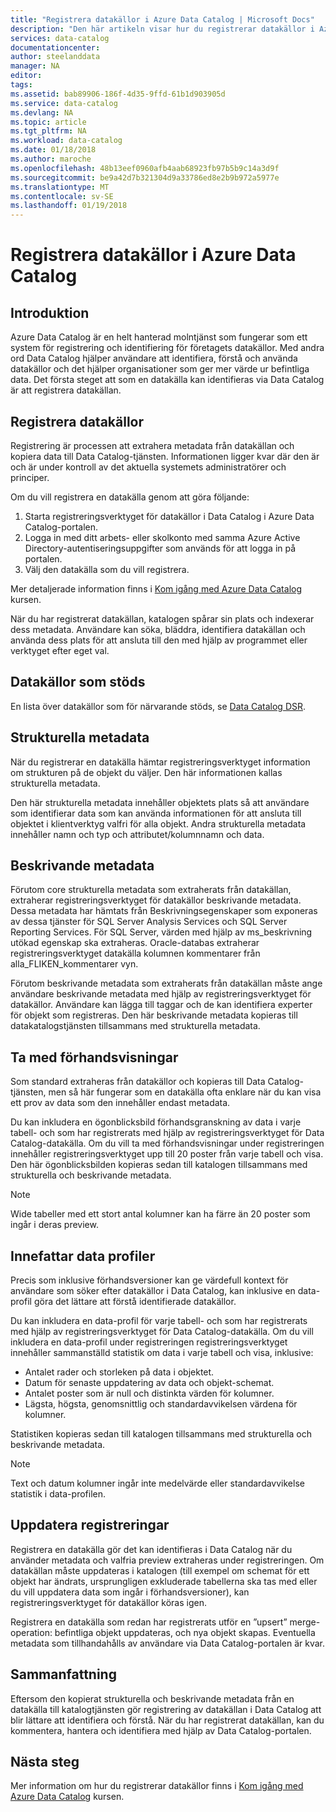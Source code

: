 ```yaml
---
title: "Registrera datakällor i Azure Data Catalog | Microsoft Docs"
description: "Den här artikeln visar hur du registrerar datakällor i Azure Data Catalog, inklusive metadatafält extraheras under registreringen."
services: data-catalog
documentationcenter: 
author: steelanddata
manager: NA
editor: 
tags: 
ms.assetid: bab89906-186f-4d35-9ffd-61b1d903905d
ms.service: data-catalog
ms.devlang: NA
ms.topic: article
ms.tgt_pltfrm: NA
ms.workload: data-catalog
ms.date: 01/18/2018
ms.author: maroche
ms.openlocfilehash: 48b13eef0960afb4aab68923fb97b5b9c14a3d9f
ms.sourcegitcommit: be9a42d7b321304d9a33786ed8e2b9b972a5977e
ms.translationtype: MT
ms.contentlocale: sv-SE
ms.lasthandoff: 01/19/2018
---
```

# <a name="register-data-sources-in-azure-data-catalog"></a>Registrera datakällor i Azure Data Catalog
## <a name="introduction"></a>Introduktion
Azure Data Catalog är en helt hanterad molntjänst som fungerar som ett system för registrering och identifiering för företagets datakällor. Med andra ord Data Catalog hjälper användare att identifiera, förstå och använda datakällor och det hjälper organisationer som ger mer värde ur befintliga data. Det första steget att som en datakälla kan identifieras via Data Catalog är att registrera datakällan.

## <a name="register-data-sources"></a>Registrera datakällor
Registrering är processen att extrahera metadata från datakällan och kopiera data till Data Catalog-tjänsten. Informationen ligger kvar där den är och är under kontroll av det aktuella systemets administratörer och principer.

Om du vill registrera en datakälla genom att göra följande:
1. Starta registreringsverktyget för datakällor i Data Catalog i Azure Data Catalog-portalen. 
2. Logga in med ditt arbets- eller skolkonto med samma Azure Active Directory-autentiseringsuppgifter som används för att logga in på portalen.
3. Välj den datakälla som du vill registrera.

Mer detaljerade information finns i [Kom igång med Azure Data Catalog](data-catalog-get-started.md) kursen.

När du har registrerat datakällan, katalogen spårar sin plats och indexerar dess metadata. Användare kan söka, bläddra, identifiera datakällan och använda dess plats för att ansluta till den med hjälp av programmet eller verktyget efter eget val.

## <a name="supported-data-sources"></a>Datakällor som stöds
En lista över datakällor som för närvarande stöds, se [Data Catalog DSR](data-catalog-dsr.md).

## <a name="structural-metadata"></a>Strukturella metadata
När du registrerar en datakälla hämtar registreringsverktyget information om strukturen på de objekt du väljer. Den här informationen kallas strukturella metadata.

Den här strukturella metadata innehåller objektets plats så att användare som identifierar data som kan använda informationen för att ansluta till objektet i klientverktyg valfri för alla objekt. Andra strukturella metadata innehåller namn och typ och attributet/kolumnnamn och data.

## <a name="descriptive-metadata"></a>Beskrivande metadata
Förutom core strukturella metadata som extraherats från datakällan, extraherar registreringsverktyget för datakällor beskrivande metadata. Dessa metadata har hämtats från Beskrivningsegenskaper som exponeras av dessa tjänster för SQL Server Analysis Services och SQL Server Reporting Services. För SQL Server, värden med hjälp av ms\_beskrivning utökad egenskap ska extraheras. Oracle-databas extraherar registreringsverktyget datakälla kolumnen kommentarer från alla\_FLIKEN\_kommentarer vyn.

Förutom beskrivande metadata som extraherats från datakällan måste ange användare beskrivande metadata med hjälp av registreringsverktyget för datakällor. Användare kan lägga till taggar och de kan identifiera experter för objekt som registreras. Den här beskrivande metadata kopieras till datakatalogstjänsten tillsammans med strukturella metadata.

## <a name="include-previews"></a>Ta med förhandsvisningar
Som standard extraheras från datakällor och kopieras till Data Catalog-tjänsten, men så här fungerar som en datakälla ofta enklare när du kan visa ett prov av data som den innehåller endast metadata.

Du kan inkludera en ögonblicksbild förhandsgranskning av data i varje tabell- och som har registrerats med hjälp av registreringsverktyget för Data Catalog-datakälla. Om du vill ta med förhandsvisningar under registreringen innehåller registreringsverktyget upp till 20 poster från varje tabell och visa. Den här ögonblicksbilden kopieras sedan till katalogen tillsammans med strukturella och beskrivande metadata.

> [!NOTE]
> Wide tabeller med ett stort antal kolumner kan ha färre än 20 poster som ingår i deras preview.
>
>

## <a name="include-data-profiles"></a>Innefattar data profiler
Precis som inklusive förhandsversioner kan ge värdefull kontext för användare som söker efter datakällor i Data Catalog, kan inklusive en data-profil göra det lättare att förstå identifierade datakällor.

Du kan inkludera en data-profil för varje tabell- och som har registrerats med hjälp av registreringsverktyget för Data Catalog-datakälla. Om du vill inkludera en data-profil under registreringen registreringsverktyget innehåller sammanställd statistik om data i varje tabell och visa, inklusive:

* Antalet rader och storleken på data i objektet.
* Datum för senaste uppdatering av data och objekt-schemat.
* Antalet poster som är null och distinkta värden för kolumner.
* Lägsta, högsta, genomsnittlig och standardavvikelsen värdena för kolumner.

Statistiken kopieras sedan till katalogen tillsammans med strukturella och beskrivande metadata.

> [!NOTE]
> Text och datum kolumner ingår inte medelvärde eller standardavvikelse statistik i data-profilen.
>
>

## <a name="update-registrations"></a>Uppdatera registreringar
Registrera en datakälla gör det kan identifieras i Data Catalog när du använder metadata och valfria preview extraheras under registreringen. Om datakällan måste uppdateras i katalogen (till exempel om schemat för ett objekt har ändrats, ursprungligen exkluderade tabellerna ska tas med eller du vill uppdatera data som ingår i förhandsversioner), kan registreringsverktyget för datakällor köras igen.

Registrera en datakälla som redan har registrerats utför en ”upsert” merge-operation: befintliga objekt uppdateras, och nya objekt skapas. Eventuella metadata som tillhandahålls av användare via Data Catalog-portalen är kvar.

## <a name="summary"></a>Sammanfattning
Eftersom den kopierat strukturella och beskrivande metadata från en datakälla till katalogtjänsten gör registrering av datakällan i Data Catalog att blir lättare att identifiera och förstå. När du har registrerat datakällan, kan du kommentera, hantera och identifiera med hjälp av Data Catalog-portalen.

## <a name="next-steps"></a>Nästa steg
Mer information om hur du registrerar datakällor finns i [Kom igång med Azure Data Catalog](data-catalog-get-started.md) kursen.
